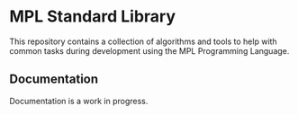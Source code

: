 # MPL Standard Library

This repository contains a collection of algorithms and tools to help with common tasks during development using the MPL Programming Language.

## Documentation

Documentation is a work in progress.
